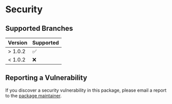 # Security

## Supported Branches

| Version   | Supported          |
| --------- | ------------------ |
| > 1.0.2   | :white_check_mark: |
| < 1.0.2   | :x:                |

## Reporting a Vulnerability

If you discover a security vulnerability in this package, please email a report to the [package maintainer](mailto:rhettw@mankatoclinic.com).
